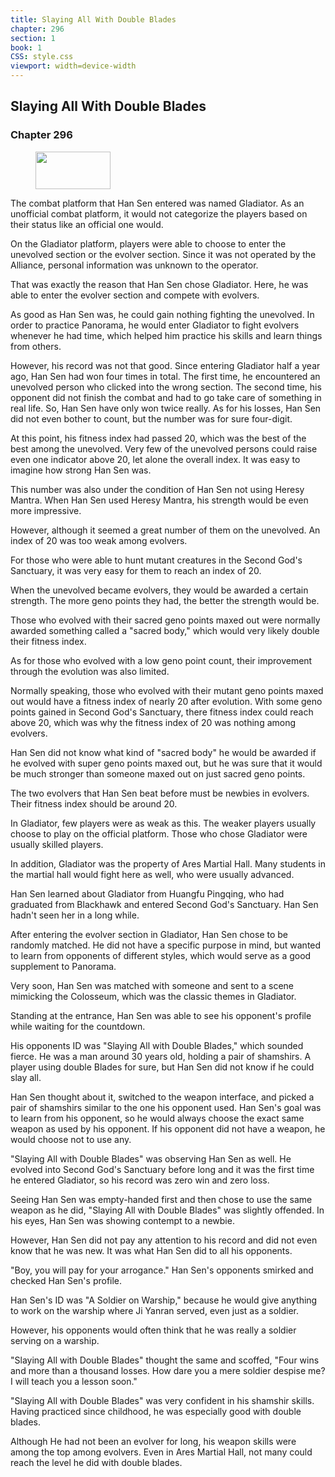 ```yaml
---
title: Slaying All With Double Blades
chapter: 296
section: 1
book: 1
CSS: style.css
viewport: width=device-width
---
```


## Slaying All With Double Blades

### Chapter 296

<figure>
	<img src="../Images/gem.gif" alt="" id="gem" width="120" height="60" />
</figure>

The combat platform that Han Sen entered was named Gladiator. As an unofficial combat platform, it would not categorize the players based on their status like an official one would.

On the Gladiator platform, players were able to choose to enter the unevolved section or the evolver section. Since it was not operated by the Alliance, personal information was unknown to the operator.

That was exactly the reason that Han Sen chose Gladiator. Here, he was able to enter the evolver section and compete with evolvers.

As good as Han Sen was, he could gain nothing fighting the unevolved. In order to practice Panorama, he would enter Gladiator to fight evolvers whenever he had time, which helped him practice his skills and learn things from others.

However, his record was not that good. Since entering Gladiator half a year ago, Han Sen had won four times in total. The first time, he encountered an unevolved person who clicked into the wrong section. The second time, his opponent did not finish the combat and had to go take care of something in real life. So, Han Sen have only won twice really. As for his losses, Han Sen did not even bother to count, but the number was for sure four-digit.

At this point, his fitness index had passed 20, which was the best of the best among the unevolved. Very few of the unevolved persons could raise even one indicator above 20, let alone the overall index. It was easy to imagine how strong Han Sen was.

This number was also under the condition of Han Sen not using Heresy Mantra. When Han Sen used Heresy Mantra, his strength would be even more impressive.

However, although it seemed a great number of them on the unevolved. An index of 20 was too weak among evolvers.

For those who were able to hunt mutant creatures in the Second God's Sanctuary, it was very easy for them to reach an index of 20.

When the unevolved became evolvers, they would be awarded a certain strength. The more geno points they had, the better the strength would be.

Those who evolved with their sacred geno points maxed out were normally awarded something called a "sacred body," which would very likely double their fitness index.

As for those who evolved with a low geno point count, their improvement through the evolution was also limited.

Normally speaking, those who evolved with their mutant geno points maxed out would have a fitness index of nearly 20 after evolution. With some geno points gained in Second God's Sanctuary, there fitness index could reach above 20, which was why the fitness index of 20 was nothing among evolvers.

Han Sen did not know what kind of "sacred body" he would be awarded if he evolved with super geno points maxed out, but he was sure that it would be much stronger than someone maxed out on just sacred geno points.

The two evolvers that Han Sen beat before must be newbies in evolvers. Their fitness index should be around 20.

In Gladiator, few players were as weak as this. The weaker players usually choose to play on the official platform. Those who chose Gladiator were usually skilled players.

In addition, Gladiator was the property of Ares Martial Hall. Many students in the martial hall would fight here as well, who were usually advanced.

Han Sen learned about Gladiator from Huangfu Pingqing, who had graduated from Blackhawk and entered Second God's Sanctuary. Han Sen hadn't seen her in a long while.

After entering the evolver section in Gladiator, Han Sen chose to be randomly matched. He did not have a specific purpose in mind, but wanted to learn from opponents of different styles, which would serve as a good supplement to Panorama.

Very soon, Han Sen was matched with someone and sent to a scene mimicking the Colosseum, which was the classic themes in Gladiator.

Standing at the entrance, Han Sen was able to see his opponent's profile while waiting for the countdown.

His opponents ID was "Slaying All with Double Blades," which sounded fierce. He was a man around 30 years old, holding a pair of shamshirs. A player using double Blades for sure, but Han Sen did not know if he could slay all.

Han Sen thought about it, switched to the weapon interface, and picked a pair of shamshirs similar to the one his opponent used. Han Sen's goal was to learn from his opponent, so he would always choose the exact same weapon as used by his opponent. If his opponent did not have a weapon, he would choose not to use any.

"Slaying All with Double Blades" was observing Han Sen as well. He evolved into Second God's Sanctuary before long and it was the first time he entered Gladiator, so his record was zero win and zero loss.

Seeing Han Sen was empty-handed first and then chose to use the same weapon as he did, "Slaying All with Double Blades" was slightly offended. In his eyes, Han Sen was showing contempt to a newbie.

However, Han Sen did not pay any attention to his record and did not even know that he was new. It was what Han Sen did to all his opponents.

"Boy, you will pay for your arrogance." Han Sen's opponents smirked and checked Han Sen's profile.

Han Sen's ID was "A Soldier on Warship," because he would give anything to work on the warship where Ji Yanran served, even just as a soldier.

However, his opponents would often think that he was really a soldier serving on a warship.

"Slaying All with Double Blades" thought the same and scoffed, "Four wins and more than a thousand losses. How dare you a mere soldier despise me? I will teach you a lesson soon."

"Slaying All with Double Blades" was very confident in his shamshir skills. Having practiced since childhood, he was especially good with double blades.

Although He had not been an evolver for long, his weapon skills were among the top among evolvers. Even in Ares Martial Hall, not many could reach the level he did with double blades.